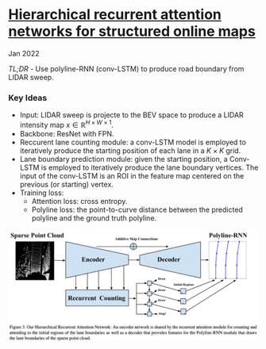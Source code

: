 # [Hierarchical recurrent attention networks for structured online maps](https://arxiv.org/abs/2012.12314) 

Jan 2022

*TL;DR* - Use polyline-RNN (conv-LSTM) to produce road boundary from LIDAR sweep.


### Key Ideas

- Input: LIDAR sweep is projecte to the BEV space to produce a LIDAR intensity map $x \in \mathbb{R}^{H \times W \times 1}$.
- Backbone: ResNet with FPN.
- Reccurent lane counting module: a conv-LSTM model is employed to iteratively produce the starting position of each lane in a $K \times K$ grid. 
- Lane boundary prediction module: given the starting position, a Conv-LSTM is employed to iteratively produce the lane boundary vertices. The input of the conv-LSTM is an ROI in the feature map centered on the previous (or starting) vertex.
- Training loss:
  - Attention loss: cross entropy.
  - Polyline loss: the point-to-curve distance between the predicted polyline and the ground truth polyline. 

<p align="center"> <img src="../resources/images/hranet_system.png" width="1024" /> </p>